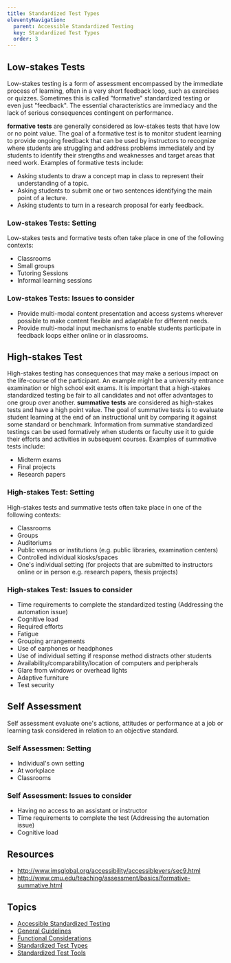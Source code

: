 ```yaml
---
title: Standardized Test Types
eleventyNavigation:
  parent: Accessible Standardized Testing
  key: Standardized Test Types
  order: 3
---
```


## Low-stakes Tests

Low-stakes testing is a form of assessment encompassed by the immediate process of learning, often in a very short
feedback loop, such as exercises or quizzes. Sometimes this is called "formative" standardized testing or even just
"feedback". The essential characteristics are immediacy and the lack of serious consequences contingent on performance.

**formative** **tests** are generally considered as low-stakes tests that have low or no point value. The goal of a
formative test is to monitor student learning to provide ongoing feedback that can be used by instructors to recognize
where students are struggling and address problems immediately and by students to identify their strengths and
weaknesses and target areas that need work. Examples of formative tests include:

* Asking students to draw a concept map in class to represent their understanding of a topic.
* Asking students to submit one or two sentences identifying the main point of a lecture.
* Asking students to turn in a research proposal for early feedback.

### Low-stakes Tests: Setting

Low-stakes tests and formative tests often take place in one of the following contexts:

* Classrooms
* Small groups
* Tutoring Sessions
* Informal learning sessions

### Low-stakes Tests: Issues to consider

* Provide multi-modal content presentation and access systems wherever possible to make content flexible and adaptable
for different needs.
* Provide multi-modal input mechanisms to enable students participate in feedback loops either online or in classrooms.

## High-stakes Test

High-stakes testing has consequences that may make a serious impact on the life-course of the participant. An example
might be a university entrance examination or high school exit exams. It is important that a high-stakes standardized
testing be fair to all candidates and not offer advantages to one group over another.
**summative** **tests** are considered as high-stakes tests and have a high point value. The goal of summative tests is
to evaluate student learning at the end of an instructional unit by comparing it against some standard or benchmark.
Information from summative standardized testings can be used formatively when students or faculty use it to guide their
efforts and activities in subsequent courses. Examples of summative tests include:

* Midterm exams
* Final projects
* Research papers

### High-stakes Test: Setting

High-stakes tests and summative tests often take place in one of the following contexts:

* Classrooms
* Groups
* Auditoriums
* Public venues or institutions (e.g. public libraries, examination centers)
* Controlled individual kiosks/spaces
* One's individual setting (for projects that are submitted to instructors online or in person e.g. research papers,
thesis projects)

### High-stakes Test: Issues to consider

* Time requirements to complete the standardized testing (Addressing the automation issue)
* Cognitive load
* Required efforts
* Fatigue
* Grouping arrangements
* Use of earphones or headphones
* Use of individual setting if response method distracts other students
* Availability/comparability/location of computers and peripherals
* Glare from windows or overhead lights
* Adaptive furniture
* Test security

## Self Assessment

Self assessment evaluate one's actions, attitudes or performance at a job or learning task considered in relation to an
objective standard.

### Self Assessmen: Setting

* Individual's own setting
* At workplace
* Classrooms

### Self Assessment: Issues to consider

* Having no access to an assistant or instructor
* Time requirements to complete the test (Addressing the automation issue)
* Cognitive load

## Resources

* <http://www.imsglobal.org/accessibility/accessiblevers/sec9.html>
* <http://www.cmu.edu/teaching/assessment/basics/formative-summative.html>

## Topics

* [Accessible Standardized Testing](/AccessibleStandardizedTesting.html)
* [General Guidelines](/GeneralGuidelines.html)
* [Functional Considerations](/FunctionalConsiderations.html)
* [Standardized Test Types](StandardizedTestTypes.html)
* [Standardized Test Tools](/StandardizedTestTools.html)
